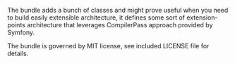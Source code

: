 The bundle adds a bunch of classes and might prove useful when you need to build easily extensible architecture, it
defines some sort of extension-points architecture that leverages CompilerPass approach provided by Symfony.

The bundle is governed by MIT license, see included LICENSE file for details.